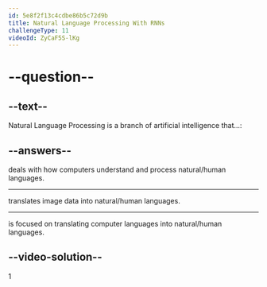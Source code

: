 ```yaml
---
id: 5e8f2f13c4cdbe86b5c72d9b
title: Natural Language Processing With RNNs
challengeType: 11
videoId: ZyCaF5S-lKg
---
```


# --question--

## --text--

Natural Language Processing is a branch of artificial intelligence that...:

## --answers--

deals with how computers understand and process natural/human languages.

---

translates image data into natural/human languages.

---

is focused on translating computer languages into natural/human languages.

## --video-solution--

1

